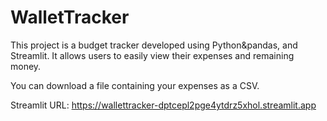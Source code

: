 # WalletTracker

 This project is a budget tracker developed using Python&pandas, and Streamlit. It allows users to easily view their expenses and remaining money.
 
 You can download a file containing your expenses as a CSV.

Streamlit URL: https://wallettracker-dptcepl2pge4ytdrz5xhol.streamlit.app
